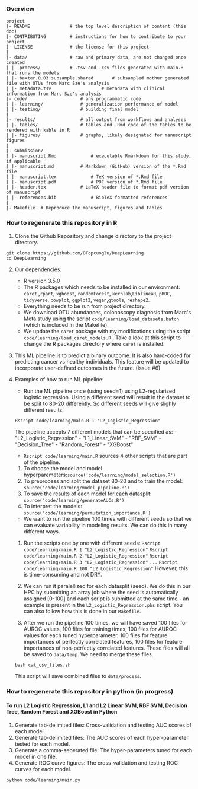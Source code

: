 ### Overview

	project
	|- README         		# the top level description of content (this doc)
	|- CONTRIBUTING    		# instructions for how to contribute to your project
	|- LICENSE         		# the license for this project
	|
	|- data/           		# raw and primary data, are not changed once created
	| |- process/     		# .tsv and .csv files generated with main.R that runs the models
	| |- baxter.0.03.subsample.shared      	# subsampled mothur generated file with OTUs from Marc Sze's analysis
	| |- metadata.tsv     		        # metadata with clinical information from Marc Sze's analysis 		
	|- code/          			# any programmatic code
	| |- learning/    			# generalization performance of model
	| |- testing/     			# building final model
	|
	|- results/        			# all output from workflows and analyses
	| |- tables/      			# tables and .Rmd code of the tables to be rendered with kable in R
	| |- figures/     			# graphs, likely designated for manuscript figures
	|
	|- submission/
	| |- manuscript.Rmd 			# executable Rmarkdown for this study, if applicable
	| |- manuscript.md 			# Markdown (GitHub) version of the *.Rmd file 
	| |- manuscript.tex 			# TeX version of *.Rmd file 
	| |- manuscript.pdf 			# PDF version of *.Rmd file 
	| |- header.tex 			# LaTeX header file to format pdf version of manuscript 
	| |- references.bib 			# BibTeX formatted references 
	|
	|- Makefile	 # Reproduce the manuscript, figures and tables



### How to regenerate this repository in R

1. Clone the Github Repository and change directory to the project directory. 

```
git clone https://github.com/BTopcuoglu/DeepLearning
cd DeepLearning
```

2. Our dependencies:

	* R version 3.5.0 
	* The R packages which needs to be installed in our environment: `caret` ,`rpart`, `xgboost`, `randomForest`, `kernlab`,`LiblineaR`, `pROC`, `tidyverse`, `cowplot`, `ggplot2`, `vegan`,`gtools`, `reshape2`. 
	* Everything needs to be run from project directory.
	* We download OTU abundances, colonoscopy diagnosis from Marc's Meta study using the script ```code/learning/load_datasets.batch``` (which is included in the Makefile).
	* We update the `caret` package with my modifications using the script ```code/learning/load_caret_models.R``` . Take a look at this script to change the R packages directory where `caret` is installed. 
	
3. This ML pipeline is to predict a binary outcome. It is also hard-coded for predicting cancer vs healthy individuals. This feature will be updated to incorporate user-defined outcomes in the future. (Issue #6)
	
3. Examples of how to run ML pipeline:

	* Run the ML pipeline once (using seed=1) using L2-regularized logistic regression. Using a different seed will result in the dataset to be split to 80-20 differently. So different seeds will give slighly different results.
	
	```Rscript code/learning/main.R 1 "L2_Logistic_Regression"```
	
	The pipeline accepts 7 different models that can be specified as:
	     - "L2_Logistic_Regression"
	     - "L1_Linear_SVM"
	     - "RBF_SVM"
	     - "Decision_Tree"
	     - "Random_Forest" 
	     - "XGBoost" 
	     
	 * `Rscript code/learning/main.R` sources 4 other scripts that are part of the pipeline. 
	 
	 1. To choose the model and model hyperparemeters:`source('code/learning/model_selection.R')`
	 2. To preprocess and split the dataset 80-20 and to train the model: `source('code/learning/model_pipeline.R')`
	 3. To save the results of each model for each datasplit: `source('code/learning/generateAUCs.R')`
	 4. To interpret the models: `source('code/learning/permutation_importance.R')`
	
	* We want to run the pipeline 100 times with different seeds so that we can evaluate variability in modeling results. We can do this in many different ways. 
	
	1. Run the scripts one by one with different seeds:
	```Rscript code/learning/main.R 1 "L2_Logistic_Regression"```
	```Rscript code/learning/main.R 2 "L2_Logistic_Regression"```
	```Rscript code/learning/main.R 3 "L2_Logistic_Regression"```
				`...`
	```Rscript code/learning/main.R 100 "L2_Logistic_Regression"```
	However, this is time-consuming and not DRY.
	
	2. We can run it paralellized for each datasplit (seed). We do this in our HPC by submitting an array job where the seed is automatically assigned [0-100] and each script is submitted at the same time - an example is present in the `L2_Logistic_Regression.pbs` script. You can also follow how this is done in our `Makefile`.
	
	3. After we run the pipeline 100 times, we will have saved 100 files for AUROC values, 100 files for training times, 100 files for AUROC values for each tuned hyperparameter, 100 files for feature importances of perfectly correlated features, 100 files for feature importances of non-perfectly correlated features. These files will all be saved to `data/temp`. We need to merge these files.
	
	```bash cat_csv_files.sh```
	
	This script will save combined files to `data/process`. 
	
	

### How to regenerate this repository in python (in progress)


#### To run L2 Logistic Regression, L1 and L2 Linear SVM, RBF SVM, Decision Tree, Random Forest and XGBoost in Python
1. Generate tab-delimited files: Cross-validation and testing AUC scores of each model.
2. Generate tab-delimited files: The AUC scores of each hyper-parameter tested for each model.
3. Generate a comma-seperated file: The hyper-parameters tuned for each model in one file.
4. Generate ROC curve figures: The cross-validation and testing ROC curves for each model. 

```
python code/learning/main.py
```



